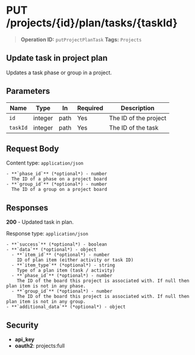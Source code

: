 # PUT /projects/{id}/plan/tasks/{taskId}

> **Operation ID:** `putProjectPlanTask`
> **Tags:** `Projects`

## Update task in project plan

Updates a task phase or group in a project.

## Parameters

| Name | Type | In | Required | Description |
|------|------|-------|----------|-------------|
| `id` | integer | path | Yes | The ID of the project |
| `taskId` | integer | path | Yes | The ID of the task |

## Request Body

Content type: `application/json`

```
- **`phase_id`** (*optional*) - number
  The ID of a phase on a project board
- **`group_id`** (*optional*) - number
  The ID of a group on a project board
```

## Responses

**200** - Updated task in plan.

Response type: `application/json`

```
- **`success`** (*optional*) - boolean
- **`data`** (*optional*) - object
  - **`item_id`** (*optional*) - number
    ID of plan item (either activity or task ID)
  - **`item_type`** (*optional*) - string
    Type of a plan item (task / activity)
  - **`phase_id`** (*optional*) - number
    The ID of the board this project is associated with. If null then plan item is not in any phase.
  - **`group_id`** (*optional*) - number
    The ID of the board this project is associated with. If null then plan item is not in any group.
- **`additional_data`** (*optional*) - object

```


## Security

- **api_key**
- **oauth2**: projects:full